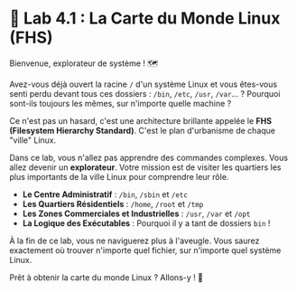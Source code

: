 # 🐧 Lab 4.1 : La Carte du Monde Linux (FHS)

Bienvenue, explorateur de système ! 🗺️

Avez-vous déjà ouvert la racine `/` d'un système Linux et vous êtes-vous senti perdu devant tous ces dossiers : `/bin`, `/etc`, `/usr`, `/var`... ? Pourquoi sont-ils toujours les mêmes, sur n'importe quelle machine ?

Ce n'est pas un hasard, c'est une architecture brillante appelée le **FHS (Filesystem Hierarchy Standard)**. C'est le plan d'urbanisme de chaque "ville" Linux.

Dans ce lab, vous n'allez pas apprendre des commandes complexes. Vous allez devenir un **explorateur**. Votre mission est de visiter les quartiers les plus importants de la ville Linux pour comprendre leur rôle.
-   **Le Centre Administratif** : `/bin`, `/sbin` et `/etc`
-   **Les Quartiers Résidentiels** : `/home`, `/root` et `/tmp`
-   **Les Zones Commerciales et Industrielles** : `/usr`, `/var` et `/opt`
-   **La Logique des Exécutables** : Pourquoi il y a tant de dossiers `bin` !

À la fin de ce lab, vous ne naviguerez plus à l'aveugle. Vous saurez exactement où trouver n'importe quel fichier, sur n'importe quel système Linux.

Prêt à obtenir la carte du monde Linux ? Allons-y ! 🚀